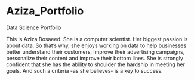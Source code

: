 # Aziza_Portfolio
Data Science Portfolio

This is Aziza Bosaeed. She is a computer scientist. Her biggest passion is about data. So that’s why, she enjoys working on data to help businesses better understand their customers, improve their advertising campaigns, personalize their content and improve their bottom lines.
She is strongly confident that she has the ability to shoulder the hardship in meeting her goals. And such a criteria -as she believes- is a key to success.
